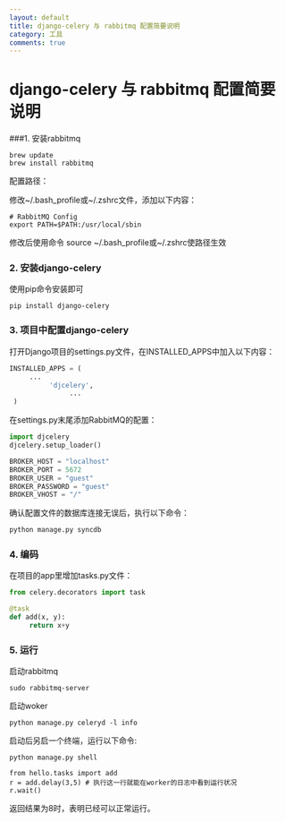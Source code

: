 ```yaml
---
layout: default
title: django-celery 与 rabbitmq 配置简要说明
category: 工具
comments: true
---
```


# django-celery 与 rabbitmq 配置简要说明 

###1. 安装rabbitmq

```shell
brew update
brew install rabbitmq
```

配置路径：

修改~/.bash_profile或~/.zshrc文件，添加以下内容：

```shell
# RabbitMQ Config
export PATH=$PATH:/usr/local/sbin
```

修改后使用命令 source ~/.bash_profile或~/.zshrc使路径生效

### 2. 安装django-celery

使用pip命令安装即可

```shell
pip install django-celery
```

### 3. 项目中配置django-celery

打开Django项目的settings.py文件，在INSTALLED_APPS中加入以下内容：

```python
INSTALLED_APPS = (
     ...
          'djcelery',
               ...
 )
```

在settings.py末尾添加RabbitMQ的配置：

```python
import djcelery
djcelery.setup_loader()

BROKER_HOST = "localhost"
BROKER_PORT = 5672
BROKER_USER = "guest"
BROKER_PASSWORD = "guest"
BROKER_VHOST = "/"
```

确认配置文件的数据库连接无误后，执行以下命令：

```python
python manage.py syncdb
```

### 4. 编码

在项目的app里增加tasks.py文件：

```python
from celery.decorators import task

@task
def add(x, y):
     return x+y
```

### 5. 运行

启动rabbitmq

```shell
sudo rabbitmq-server
```

启动woker

```shell
python manage.py celeryd -l info
```

启动后另启一个终端，运行以下命令:

```shell
python manage.py shell

from hello.tasks import add
r = add.delay(3,5) # 执行这一行就能在worker的日志中看到运行状况
r.wait()
```

返回结果为8时，表明已经可以正常运行。


